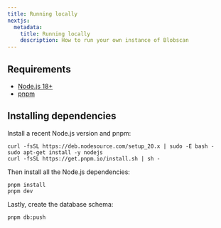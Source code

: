 ```yaml
---
title: Running locally
nextjs:
  metadata:
    title: Running locally
    description: How to run your own instance of Blobscan
---
```


## Requirements

- [Node.js 18+](https://nodejs.org/)
- [pnpm](https://pnpm.io/)

## Installing dependencies

Install a recent Node.js version and pnpm:

```shell
curl -fsSL https://deb.nodesource.com/setup_20.x | sudo -E bash -
sudo apt-get install -y nodejs
curl -fsSL https://get.pnpm.io/install.sh | sh -
```

Then install all the Node.js dependencies:

```shell
pnpm install
pnpm dev
```

Lastly, create the database schema:

```shell
pnpm db:push
```
